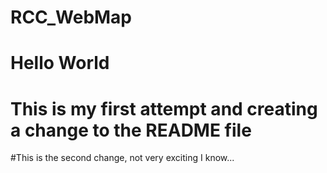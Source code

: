# RCC_WebMap
# Hello World
# This is my first attempt and creating a change to the README file
#This is the second change, not very exciting I know...

